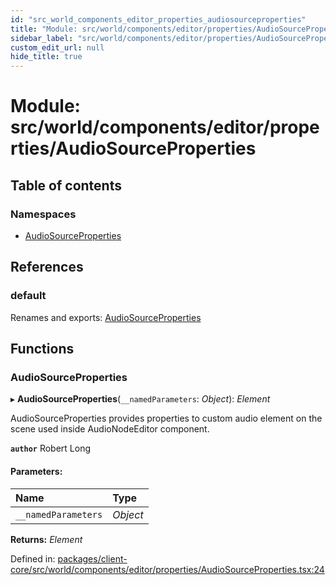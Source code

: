 ```yaml
---
id: "src_world_components_editor_properties_audiosourceproperties"
title: "Module: src/world/components/editor/properties/AudioSourceProperties"
sidebar_label: "src/world/components/editor/properties/AudioSourceProperties"
custom_edit_url: null
hide_title: true
---
```


# Module: src/world/components/editor/properties/AudioSourceProperties

## Table of contents

### Namespaces

- [AudioSourceProperties](src_world_components_editor_properties_audiosourceproperties.audiosourceproperties.md)

## References

### default

Renames and exports: [AudioSourceProperties](src_world_components_editor_properties_audiosourceproperties.md#audiosourceproperties)

## Functions

### AudioSourceProperties

▸ **AudioSourceProperties**(`__namedParameters`: *Object*): *Element*

AudioSourceProperties provides properties to custom audio element on the scene
used inside AudioNodeEditor component.

**`author`** Robert Long

#### Parameters:

Name | Type |
:------ | :------ |
`__namedParameters` | *Object* |

**Returns:** *Element*

Defined in: [packages/client-core/src/world/components/editor/properties/AudioSourceProperties.tsx:24](https://github.com/xr3ngine/xr3ngine/blob/65dfcf39a/packages/client-core/src/world/components/editor/properties/AudioSourceProperties.tsx#L24)
